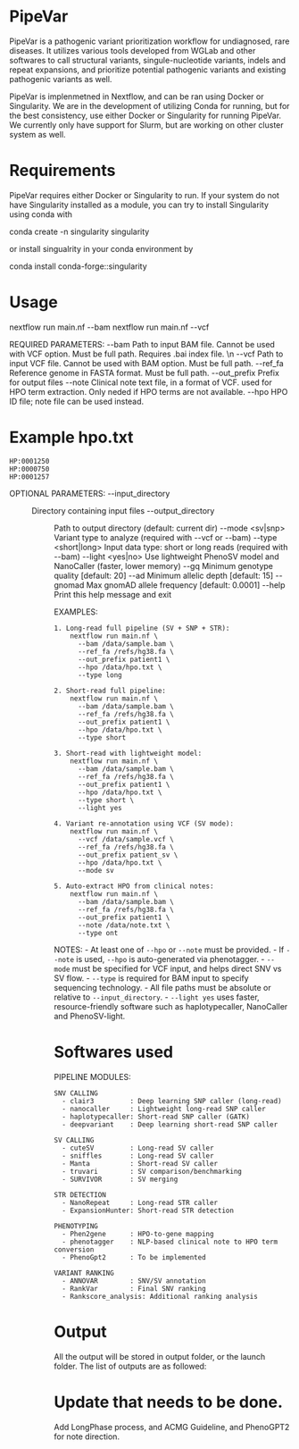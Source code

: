 # PipeVar

PipeVar is a pathogenic variant prioritization workflow for undiagnosed, rare diseases. It utilizes various tools developed from WGLab and other softwares to call structural variants, singule-nucleotide variants, indels and repeat expansions, and prioritize potential pathogenic variants and existing pathogenic variants as well.

PipeVar is implenmetned in Nextflow, and can be ran using Docker or Singularity. We are in the development of utilizing Conda for running, but for the best consistency, use either Docker or Singularity for running PipeVar. We currently only have support for Slurm, but are working on other cluster system as well.

# Requirements

PipeVar requires either Docker or Singularity to run. If your system do not have Singularity installed as a module, you can try to install Singularity using conda with


  conda create -n singularity singularity

  or install singualrity in your conda environment by

  conda install conda-forge::singularity


# Usage

nextflow run main.nf --bam <FILE>
nextflow run main.nf --vcf <FILE> 


  REQUIRED PARAMETERS:
  --bam <FILE> Path to input BAM file. Cannot be used with VCF option. Must be full path. Requires .bai index file. \n
  --vcf <FILE> Path to input VCF file. Cannot be used with BAM option. Must be full path.
  --ref_fa <FILE> Reference genome in FASTA format. Must be full path.
  --out_prefix <STRING> Prefix for output files
  --note <FILE> Clinical note text file, in a format of VCF. used for HPO term extraction. Only neded if HPO terms are not available.
  --hpo <FILE> HPO ID file; note file can be used instead.

  # Example hpo.txt
    HP:0001250
    HP:0000750
    HP:0001257

OPTIONAL PARAMETERS:
    --input_directory <DIR>   Directory containing input files
    --output_directory <DIR>  Path to output directory (default: current dir)
    --mode <sv|snp>           Variant type to analyze (required with --vcf or --bam)
    --type <short|long>       Input data type: short or long reads (required with --bam)
    --light <yes|no>          Use lightweight PhenoSV model and NanoCaller (faster, lower memory)
    --gq <INT>                Minimum genotype quality [default: 20]
    --ad <INT>                Minimum allelic depth [default: 15]
    --gnomad <FLOAT>          Max gnomAD allele frequency [default: 0.0001]
    --help                    Print this help message and exit

EXAMPLES:

    1. Long-read full pipeline (SV + SNP + STR):
        nextflow run main.nf \
          --bam /data/sample.bam \
          --ref_fa /refs/hg38.fa \
          --out_prefix patient1 \
          --hpo /data/hpo.txt \
          --type long

    2. Short-read full pipeline:
        nextflow run main.nf \
          --bam /data/sample.bam \
          --ref_fa /refs/hg38.fa \
          --out_prefix patient1 \
          --hpo /data/hpo.txt \
          --type short

    3. Short-read with lightweight model:
        nextflow run main.nf \
          --bam /data/sample.bam \
          --ref_fa /refs/hg38.fa \
          --out_prefix patient1 \
          --hpo /data/hpo.txt \
          --type short \
          --light yes

    4. Variant re-annotation using VCF (SV mode):
        nextflow run main.nf \
          --vcf /data/sample.vcf \
          --ref_fa /refs/hg38.fa \
          --out_prefix patient_sv \
          --hpo /data/hpo.txt \
          --mode sv

    5. Auto-extract HPO from clinical notes:
        nextflow run main.nf \
          --bam /data/sample.bam \
          --ref_fa /refs/hg38.fa \
          --out_prefix patient1 \
          --note /data/note.txt \
          --type ont

NOTES:
    - At least one of `--hpo` or `--note` must be provided.
    - If `--note` is used, `--hpo` is auto-generated via phenotagger.
    - `--mode` must be specified for VCF input, and helps direct SNV vs SV flow.
    - `--type` is required for BAM input to specify sequencing technology.
    - All file paths must be absolute or relative to `--input_directory`.
    - `--light yes` uses faster, resource-friendly software such as haplotypecaller, NanoCaller and PhenoSV-light.

# Softwares used

PIPELINE MODULES:

    SNV CALLING
      - clair3         : Deep learning SNP caller (long-read)
      - nanocaller     : Lightweight long-read SNP caller
      - haplotypecaller: Short-read SNP caller (GATK)
      - deepvariant    : Deep learning short-read SNP caller

    SV CALLING
      - cuteSV         : Long-read SV caller
      - sniffles       : Long-read SV caller
      - Manta          : Short-read SV caller
      - truvari        : SV comparison/benchmarking
      - SURVIVOR       : SV merging

    STR DETECTION
      - NanoRepeat     : Long-read STR caller
      - ExpansionHunter: Short-read STR detection

    PHENOTYPING
      - Phen2gene      : HPO-to-gene mapping
      - phenotagger    : NLP-based clinical note to HPO term conversion
      - PhenoGpt2      : To be implemented

    VARIANT RANKING
      - ANNOVAR        : SNV/SV annotation
      - RankVar        : Final SNV ranking
      - Rankscore_analysis: Additional ranking analysis


# Output

All the output will be stored in output folder, or the launch folder. The list of outputs are as followed:




# Update that needs to be done.

Add LongPhase process, and ACMG Guideline, and PhenoGPT2 for note direction.



